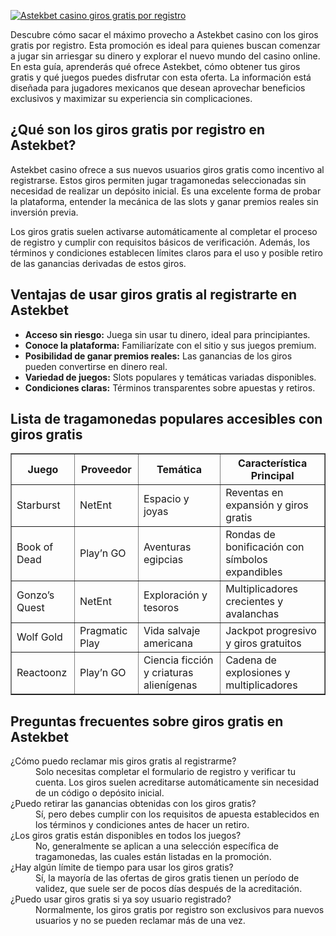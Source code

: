 [![Astekbet casino giros gratis por registro](https://123-caf.pages.dev/gitsignup.png)](https://vrmoo.ru/Bt82HjjY)

<p>Descubre cómo sacar el máximo provecho a Astekbet casino con los giros gratis por registro. Esta promoción es ideal para quienes buscan comenzar a jugar sin arriesgar su dinero y explorar el nuevo mundo del casino online. En esta guía, aprenderás qué ofrece Astekbet, cómo obtener tus giros gratis y qué juegos puedes disfrutar con esta oferta. La información está diseñada para jugadores mexicanos que desean aprovechar beneficios exclusivos y maximizar su experiencia sin complicaciones.</p>  <h2>¿Qué son los giros gratis por registro en Astekbet?</h2> <p>Astekbet casino ofrece a sus nuevos usuarios giros gratis como incentivo al registrarse. Estos giros permiten jugar tragamonedas seleccionadas sin necesidad de realizar un depósito inicial. Es una excelente forma de probar la plataforma, entender la mecánica de las slots y ganar premios reales sin inversión previa.</p> <p>Los giros gratis suelen activarse automáticamente al completar el proceso de registro y cumplir con requisitos básicos de verificación. Además, los términos y condiciones establecen límites claros para el uso y posible retiro de las ganancias derivadas de estos giros.</p>  <h2>Ventajas de usar giros gratis al registrarte en Astekbet</h2> <ul> <li><strong>Acceso sin riesgo:</strong> Juega sin usar tu dinero, ideal para principiantes.</li> <li><strong>Conoce la plataforma:</strong> Familiarízate con el sitio y sus juegos premium.</li> <li><strong>Posibilidad de ganar premios reales:</strong> Las ganancias de los giros pueden convertirse en dinero real.</li> <li><strong>Variedad de juegos:</strong> Slots populares y temáticas variadas disponibles.</li> <li><strong>Condiciones claras:</strong> Términos transparentes sobre apuestas y retiros.</li> </ul>  <h2>Lista de tragamonedas populares accesibles con giros gratis</h2> <table border="1" cellpadding="5" cellspacing="0"> <thead> <tr> <th>Juego</th> <th>Proveedor</th> <th>Temática</th> <th>Característica Principal</th> </tr> </thead> <tbody> <tr> <td>Starburst</td> <td>NetEnt</td> <td>Espacio y joyas</td> <td>Reventas en expansión y giros gratis</td> </tr> <tr> <td>Book of Dead</td> <td>Play’n GO</td> <td>Aventuras egipcias</td> <td>Rondas de bonificación con símbolos expandibles</td> </tr> <tr> <td>Gonzo’s Quest</td> <td>NetEnt</td> <td>Exploración y tesoros</td> <td>Multiplicadores crecientes y avalanchas</td> </tr> <tr> <td>Wolf Gold</td> <td>Pragmatic Play</td> <td>Vida salvaje americana</td> <td>Jackpot progresivo y giros gratuitos</td> </tr> <tr> <td>Reactoonz</td> <td>Play’n GO</td> <td>Ciencia ficción y criaturas alienígenas</td> <td>Cadena de explosiones y multiplicadores</td> </tr> </tbody> </table>  <h2>Preguntas frecuentes sobre giros gratis en Astekbet</h2> <dl> <dt>¿Cómo puedo reclamar mis giros gratis al registrarme?</dt> <dd>Solo necesitas completar el formulario de registro y verificar tu cuenta. Los giros suelen acreditarse automáticamente sin necesidad de un código o depósito inicial.</dd>  <dt>¿Puedo retirar las ganancias obtenidas con los giros gratis?</dt> <dd>Sí, pero debes cumplir con los requisitos de apuesta establecidos en los términos y condiciones antes de hacer un retiro.</dd>  <dt>¿Los giros gratis están disponibles en todos los juegos?</dt> <dd>No, generalmente se aplican a una selección específica de tragamonedas, las cuales están listadas en la promoción.</dd>  <dt>¿Hay algún límite de tiempo para usar los giros gratis?</dt> <dd>Sí, la mayoría de las ofertas de giros gratis tienen un período de validez, que suele ser de pocos días después de la acreditación.</dd>  <dt>¿Puedo usar giros gratis si ya soy usuario registrado?</dt> <dd>Normalmente, los giros gratis por registro son exclusivos para nuevos usuarios y no se pueden reclamar más de una vez.</dd> </dl>